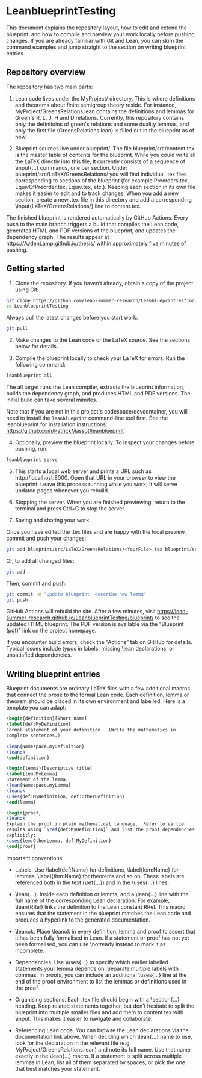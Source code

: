 # LeanblueprintTesting

This document explains the repository layout, how to edit and
extend the blueprint, and how to compile and preview your work locally
before pushing changes. If you are already familiar with Git and Lean, you
can skim the command examples and jump straight to the section on writing
blueprint entries.

## Repository overview

The repository has two main parts:

1. Lean code lives under the MyProject/ directory. This is where
definitions and theorems about finite semigroup theory reside. For
instance, MyProject/GreensRelations.lean contains the definitions and
lemmas for Green's R, L, J, H and D relations. 
Currently, this repository contains only the definitoins of green's relations
and some duality lemmas, and only the first file (GreensRelations.lean) is
filled out in the blueprint as of now. 

2. Blueprint sources live under blueprint/. The file
blueprint/src/content.tex is the master table of contents for the
blueprint. While you could write all the LaTeX directly into this file,
It currently consists of a sequence of \input{…} commands, one per
section. Under blueprint/src/LaTeX/GreensRelations/ you will find
individual .tex files corresponding to sections of the blueprint (for
example Preorders.tex, EquivOfPreorder.tex, Equiv.tex, etc.).
Keeping each section in its own file makes it easier to edit and to track
changes. When you add a new section, create a new .tex file in this
directory and add a corresponding
\input{LaTeX/GreensRelations/<FileName>} line to content.tex.

The finished blueprint is rendered automatically by GitHub Actions. Every
push to the main branch triggers a build that compiles the Lean code,
generates HTML and PDF versions of the blueprint, and updates the
dependency graph. The results appear at
https://AydenLamp.github.io/thesis/ within
approximately five minutes of pushing.

## Getting started

1. Clone the repository. If you haven’t already, obtain a copy of the
project using Git:

```bash
git clone https://github.com/lean-summer-research/LeanblueprintTesting.git
cd LeanblueprintTesting
```
Always pull the latest changes before you start work:

```bash
git pull
```

2. Make changes to the Lean code or the LaTeX source. See the
sections below for details.

3. Compile the blueprint locally to check your LaTeX for errors. Run
the following command:

```bash
leanblueprint all
```

The all target runs the Lean compiler, extracts the blueprint
information, builds the dependency graph, and produces HTML and PDF
versions. The initial build can take several minutes.

Note that if you are not in this project's codespace/devcontainer, you
will need to install the `leanblueprint` command-line tool first. See
the leanblueprint for installation instructions: https://github.com/PatrickMassot/leanblueprint

4. Optionally, preview the blueprint locally. To inspect your changes before
pushing, run:

```bash
leanblueprint serve
```

5. This starts a local web server and prints a URL such as
http://localhost:8000. Open that URL in your browser to view the
blueprint. Leave this process running while you work; it will serve
updated pages whenever you rebuild.

6. Stopping the server. When you are finished previewing, return to
the terminal and press Ctrl+C to stop the server.

7. Saving and sharing your work

Once you have edited the .tex files and are happy with the local
preview, commit and push your changes:

```bash
git add blueprint/src/LaTeX/GreensRelations/<YourFile>.tex blueprint/src/content.tex MyProject/<files you changed>
```
Or, to add all changed files:

``` bash
git add .
```

Then, commit and push:

``` bash
git commit -m "Update blueprint: describe new lemma"
git push 
```

GitHub Actions will rebuild the site. After a few minutes, visit
https://lean-summer-research.github.io/LeanblueprintTesting/blueprint/ to
see the updated HTML blueprint. The PDF version is available via the
“Blueprint (pdf)” link on the project homepage.

If you encounter build errors, check the “Actions” tab on GitHub for
details. Typical issues include typos in labels, missing \lean
declarations, or unsatisfied dependencies.

## Writing blueprint entries

Blueprint documents are ordinary LaTeX files with a few additional macros
that connect the prose to the formal Lean code. Each definition,
lemma or theorem should be placed in its own environment and labelled.
Here is a template you can adapt:

```latex
\begin{definition}[Short name]
\label{def:MyDefinition}
Formal statement of your definition.  (Write the mathematics in
complete sentences.)

\lean{Namespace.myDefinition}
\leanok
\end{definition}

\begin{lemma}[Descriptive title]
\label{lem:MyLemma}
Statement of the lemma.
\lean{Namespace.myLemma}
\leanok
\uses{def:MyDefinition, def:OtherDefinition}
\end{lemma}

\begin{proof}
\leanok
Explain the proof in plain mathematical language.  Refer to earlier
results using `\ref{def:MyDefinition}` and list the proof dependencies
explicitly:
\uses{lem:OtherLemma, def:MyDefinition}
\end{proof}
```
Important conventions:

- Labels. Use \label{def:Name} for definitions, \label{lem:Name} for
lemmas, \label{thm:Name} for theorems and so on. These labels are
referenced both in the text (\ref{…}) and in the \uses{…} lines.

- \lean{…}. Inside each definition or lemma, add a \lean{…} line
with the full name of the corresponding Lean declaration. For example,
\lean{RRel} links the definition to the Lean constant RRel. This
macro ensures that the statement in the blueprint matches the Lean code and
produces a hyperlink to the generated documentation.

- \leanok. Place \leanok in every definition, lemma and proof to
assert that it has been fully formalised in Lean. If a statement or
proof has not yet been formalised, you can use \notready instead to
mark it as incomplete.

- Dependencies. Use \uses{…} to specify which earlier labelled
statements your lemma depends on. Separate multiple labels with commas.
In proofs, you can include an additional \uses{…} line at the end of
the proof environment to list the lemmas or definitions used in the
proof.

- Organising sections. Each .tex file should begin with a
\section{…} heading. Keep related statements together, but don’t
hesitate to split the blueprint into multiple smaller files and add them
to content.tex with \input. This makes it easier to navigate and
collaborate.

- Referencing Lean code. You can browse the Lean declarations via the
documentation link above. When deciding which \lean{…} name to use,
look for the declaration in the relevant file (e.g.
MyProject/GreensRelations.lean) and note its full name. Use that name
exactly in the \lean{…} macro. If a statement is split across
multiple lemmas in Lean, list all of them separated by spaces, or pick
the one that best matches your statement.